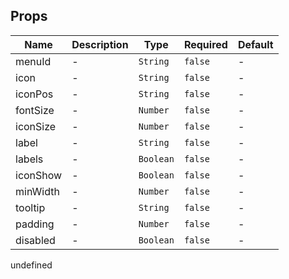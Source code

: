 


## Props

<!-- @vuese:EvToolbarItem:props:start -->
|Name|Description|Type|Required|Default|
|---|---|---|---|---|
|menuId|-|`String`|`false`|-|
|icon|-|`String`|`false`|-|
|iconPos|-|`String`|`false`|-|
|fontSize|-|`Number`|`false`|-|
|iconSize|-|`Number`|`false`|-|
|label|-|`String`|`false`|-|
|labels|-|`Boolean`|`false`|-|
|iconShow|-|`Boolean`|`false`|-|
|minWidth|-|`Number`|`false`|-|
|tooltip|-|`String`|`false`|-|
|padding|-|`Number`|`false`|-|
|disabled|-|`Boolean`|`false`|-|

<!-- @vuese:EvToolbarItem:props:end -->



undefined


